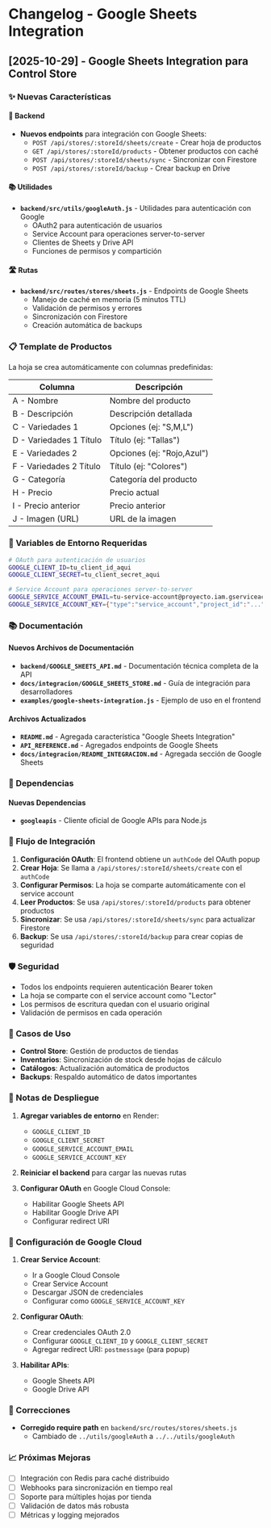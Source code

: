# Changelog - Google Sheets Integration

## [2025-10-29] - Google Sheets Integration para Control Store

### ✨ Nuevas Características

#### 🔧 Backend
- **Nuevos endpoints** para integración con Google Sheets:
  - `POST /api/stores/:storeId/sheets/create` - Crear hoja de productos
  - `GET /api/stores/:storeId/products` - Obtener productos con caché
  - `POST /api/stores/:storeId/sheets/sync` - Sincronizar con Firestore
  - `POST /api/stores/:storeId/backup` - Crear backup en Drive

#### 📚 Utilidades
- **`backend/src/utils/googleAuth.js`** - Utilidades para autenticación con Google
  - OAuth2 para autenticación de usuarios
  - Service Account para operaciones server-to-server
  - Clientes de Sheets y Drive API
  - Funciones de permisos y compartición

#### 🛣️ Rutas
- **`backend/src/routes/stores/sheets.js`** - Endpoints de Google Sheets
  - Manejo de caché en memoria (5 minutos TTL)
  - Validación de permisos y errores
  - Sincronización con Firestore
  - Creación automática de backups

### 📋 Template de Productos

La hoja se crea automáticamente con columnas predefinidas:

| Columna | Descripción |
|---------|-------------|
| A - Nombre | Nombre del producto |
| B - Descripción | Descripción detallada |
| C - Variedades 1 | Opciones (ej: "S,M,L") |
| D - Variedades 1 Título | Título (ej: "Tallas") |
| E - Variedades 2 | Opciones (ej: "Rojo,Azul") |
| F - Variedades 2 Título | Título (ej: "Colores") |
| G - Categoría | Categoría del producto |
| H - Precio | Precio actual |
| I - Precio anterior | Precio anterior |
| J - Imagen (URL) | URL de la imagen |

### 🔐 Variables de Entorno Requeridas

```bash
# OAuth para autenticación de usuarios
GOOGLE_CLIENT_ID=tu_client_id_aqui
GOOGLE_CLIENT_SECRET=tu_client_secret_aqui

# Service Account para operaciones server-to-server
GOOGLE_SERVICE_ACCOUNT_EMAIL=tu-service-account@proyecto.iam.gserviceaccount.com
GOOGLE_SERVICE_ACCOUNT_KEY={"type":"service_account","project_id":"..."}
```

### 📚 Documentación

#### Nuevos Archivos de Documentación
- **`backend/GOOGLE_SHEETS_API.md`** - Documentación técnica completa de la API
- **`docs/integracion/GOOGLE_SHEETS_STORE.md`** - Guía de integración para desarrolladores
- **`examples/google-sheets-integration.js`** - Ejemplo de uso en el frontend

#### Archivos Actualizados
- **`README.md`** - Agregada característica "Google Sheets Integration"
- **`API_REFERENCE.md`** - Agregados endpoints de Google Sheets
- **`docs/integracion/README_INTEGRACION.md`** - Agregada sección de Google Sheets

### 🚀 Dependencias

#### Nuevas Dependencias
- **`googleapis`** - Cliente oficial de Google APIs para Node.js

### 🔄 Flujo de Integración

1. **Configuración OAuth**: El frontend obtiene un `authCode` del OAuth popup
2. **Crear Hoja**: Se llama a `/api/stores/:storeId/sheets/create` con el `authCode`
3. **Configurar Permisos**: La hoja se comparte automáticamente con el service account
4. **Leer Productos**: Se usa `/api/stores/:storeId/products` para obtener productos
5. **Sincronizar**: Se usa `/api/stores/:storeId/sheets/sync` para actualizar Firestore
6. **Backup**: Se usa `/api/stores/:storeId/backup` para crear copias de seguridad

### 🛡️ Seguridad

- Todos los endpoints requieren autenticación Bearer token
- La hoja se comparte con el service account como "Lector"
- Los permisos de escritura quedan con el usuario original
- Validación de permisos en cada operación

### 🎯 Casos de Uso

- **Control Store**: Gestión de productos de tiendas
- **Inventarios**: Sincronización de stock desde hojas de cálculo
- **Catálogos**: Actualización automática de productos
- **Backups**: Respaldo automático de datos importantes

### 📝 Notas de Despliegue

1. **Agregar variables de entorno** en Render:
   - `GOOGLE_CLIENT_ID`
   - `GOOGLE_CLIENT_SECRET`
   - `GOOGLE_SERVICE_ACCOUNT_EMAIL`
   - `GOOGLE_SERVICE_ACCOUNT_KEY`

2. **Reiniciar el backend** para cargar las nuevas rutas

3. **Configurar OAuth** en Google Cloud Console:
   - Habilitar Google Sheets API
   - Habilitar Google Drive API
   - Configurar redirect URI

### 🔧 Configuración de Google Cloud

1. **Crear Service Account**:
   - Ir a Google Cloud Console
   - Crear Service Account
   - Descargar JSON de credenciales
   - Configurar como `GOOGLE_SERVICE_ACCOUNT_KEY`

2. **Configurar OAuth**:
   - Crear credenciales OAuth 2.0
   - Configurar `GOOGLE_CLIENT_ID` y `GOOGLE_CLIENT_SECRET`
   - Agregar redirect URI: `postmessage` (para popup)

3. **Habilitar APIs**:
   - Google Sheets API
   - Google Drive API

### 🐛 Correcciones

- **Corregido require path** en `backend/src/routes/stores/sheets.js`
  - Cambiado de `../utils/googleAuth` a `../../utils/googleAuth`

### 📈 Próximas Mejoras

- [ ] Integración con Redis para caché distribuido
- [ ] Webhooks para sincronización en tiempo real
- [ ] Soporte para múltiples hojas por tienda
- [ ] Validación de datos más robusta
- [ ] Métricas y logging mejorados
